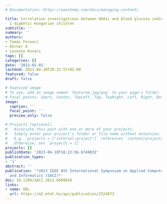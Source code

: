 ```yaml
---
# Documentation: https://wowchemy.com/docs/managing-content/

title: Correlation investigations between HbA1c and blood glucose indicators on type
  1 diabetic Hungarian children
subtitle: ''
summary: ''
authors:
- Tamás Ferenci
- Körner A
- Levente Kovács
tags: []
categories: []
date: '2013-01-01'
lastmod: 2023-04-10T20:22:57+02:00
featured: false
draft: false

# Featured image
# To use, add an image named `featured.jpg/png` to your page's folder.
# Focal points: Smart, Center, TopLeft, Top, TopRight, Left, Right, BottomLeft, Bottom, BottomRight.
image:
  caption: ''
  focal_point: ''
  preview_only: false

# Projects (optional).
#   Associate this post with one or more of your projects.
#   Simply enter your project's folder or file name without extension.
#   E.g. `projects = ["internal-project"]` references `content/project/deep-learning/index.md`.
#   Otherwise, set `projects = []`.
projects: []
publishDate: '2023-04-10T18:22:56.674983Z'
publication_types:
- '1'
abstract: ''
publication: '*2013 IEEE 8th International Symposium on Applied Computational Intelligence
  and Informatics (SACI)*'
doi: 10.1109/SACI.2013.6609016
links:
- name: URL
  url: https://m2.mtmt.hu/api/publication/2324873
---
```

